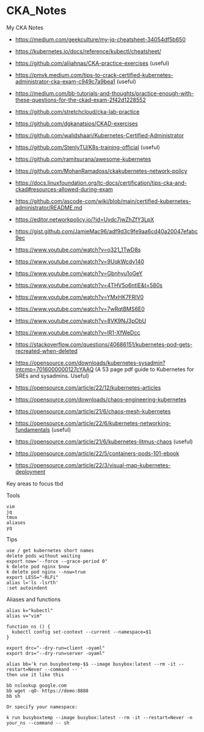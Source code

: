 # CKA_Notes
My CKA Notes

* https://medium.com/geekculture/my-jq-cheatsheet-34054df5b650
* https://kubernetes.io/docs/reference/kubectl/cheatsheet/
* https://github.com/alijahnas/CKA-practice-exercises (useful)
* https://pmvk.medium.com/tips-to-crack-certified-kubernetes-administrator-cka-exam-c949c7a9bea1 (useful)
* https://medium.com/bb-tutorials-and-thoughts/practice-enough-with-these-questions-for-the-ckad-exam-2f42d1228552
* https://github.com/stretchcloud/cka-lab-practice
* https://github.com/dgkanatsios/CKAD-exercises
* https://github.com/walidshaari/Kubernetes-Certified-Administrator
* https://github.com/StenlyTU/K8s-training-official (useful)
* https://github.com/ramitsurana/awesome-kubernetes
* https://github.com/MohanRamadoss/ckakubernetes-network-policy
* https://docs.linuxfoundation.org/tc-docs/certification/tips-cka-and-ckad#resources-allowed-during-exam
* https://github.com/ascode-com/wiki/blob/main/certified-kubernetes-administrator/README.md
* https://editor.networkpolicy.io/?id=Uvdc7jwZhZfY3LpX
* https://gist.github.com/JamieMac96/adf9d3c9fe9aa6cd40a20047efabc9ec
  
* https://www.youtube.com/watch?v=o321_1TwD8s
* https://www.youtube.com/watch?v=9UqkWcdy140
* https://www.youtube.com/watch?v=Gbnhyu1oGeY
* https://www.youtube.com/watch?v=4THV5o6ntIE&t=580s
* https://www.youtube.com/watch?v=YMxHK7FRlV0
* https://www.youtube.com/watch?v=7wRqtBMS6E0
* https://www.youtube.com/watch?v=8VK9NJ3pObU
* https://www.youtube.com/watch?v=lR1-XfWeDcc

* https://stackoverflow.com/questions/40686151/kubernetes-pod-gets-recreated-when-deleted

* https://opensource.com/downloads/kubernetes-sysadmin?intcmp=7016000000127cYAAQ (A 53 page pdf guide to Kubernetes for SREs and sysadmins. Useful)
* https://opensource.com/article/22/12/kubernetes-articles
* https://opensource.com/downloads/chaos-engineering-kubernetes
* https://opensource.com/article/21/6/chaos-mesh-kubernetes
* https://opensource.com/article/22/6/kubernetes-networking-fundamentals (useful)
* https://opensource.com/article/21/6/kubernetes-litmus-chaos (useful)
* https://opensource.com/article/22/5/containers-pods-101-ebook
* https://opensource.com/article/22/3/visual-map-kubernetes-deployment

Key areas to focus
tbd

Tools
```
vim
jq
tmux
aliases
yq
```

Tips

```
use / get kubernetes short names
delete pods without waiting
export now='--force --grace-period 0"
k delete pod nginx $now
k delete pod nginx --now=true
export LESS="-RLFi"
alias l='ls -lsrth'
:set autoindent
```

Aliases and functions

```
alias k="kubectl"
alias v="vim"

function ns () {
  kubectl config set-context --current --namespace=$1
}

export drc="--dry-run=client -oyaml"
export drs="--dry-run=server -oyaml"

alias bb='k run busyboxtemp-$$ --image busybox:latest --rm -it --restart=Never --command -- '
then use it like this

bb nslookup google.com
bb wget -qO- https://demo:8888
bb sh

Or specify your namespace:

k run busyboxtemp --image busybox:latest --rm -it --restart=Never -n your_ns --command -- sh
```
